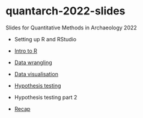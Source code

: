# quantarch-2022-slides

Slides for Quantitative Methods in Archaeology 2022

- Setting up R and RStudio

- [Intro to R](https://bbartholdy.github.io/quantarch-2022-slides/01_intro-to-r.html#1)
- [Data wrangling](https://bbartholdy.github.io/quantarch-2022-slides/02_data-wrang.html#1)

- [Data visualisation](https://bbartholdy.github.io/quantarch-2022-slides/03_data-viz.html#1)

- [Hypothesis testing](https://bbartholdy.github.io/quantarch-2022-slides/04_hypothesis-test.html)

- Hypothesis testing part 2

- [Recap](https://bbartholdy.github.io/quantarch-2022-slides/06_recap.html)